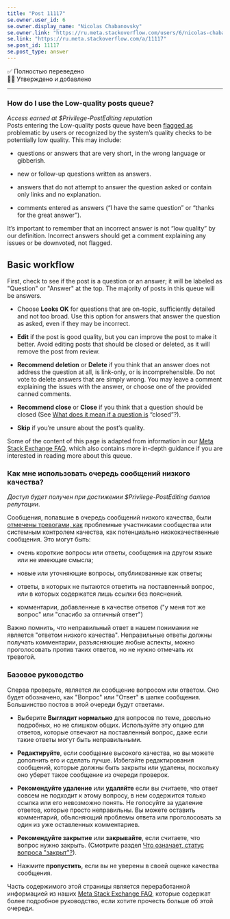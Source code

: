 ```yaml
---
title: "Post 11117"
se.owner.user_id: 6
se.owner.display_name: "Nicolas Chabanovsky"
se.owner.link: "https://ru.meta.stackoverflow.com/users/6/nicolas-chabanovsky"
se.link: "https://ru.meta.stackoverflow.com/a/11117"
se.post_id: 11117
se.post_type: answer
---
```

<p>✅ Полностью переведено <br>
👨‍⚖️ Утверждено и добавлено</p>
<hr />
<h3>How do I use the Low-quality posts queue?</h3>
<p><em>Access earned at $Privilege-PostEditing reputation</em><br />
Posts entering the Low-quality posts queue have been <a href="/help/privileges/flag-posts">flagged as</a>
problematic by users or recognized by
the system’s quality checks to be potentially low quality. This may
include:</p>
<ul>
<li><p>questions or answers that are very short, in the wrong
language or gibberish.</p>
</li>
<li><p>new or follow-up questions written as answers.</p>
</li>
<li><p>answers that do not attempt to answer the question asked or contain
only links and no explanation.</p>
</li>
<li><p>comments entered as answers (“I have the
same question” or “thanks for the great answer”).</p>
</li>
</ul>
<p>It’s important to
remember that an incorrect answer is not “low quality” by our
definition. Incorrect answers should get a comment explaining any
issues or be downvoted, not flagged.</p>
<h2>Basic workflow</h2>
<p>First, check to see if the post is a question or an answer; it will be labeled as &quot;Question&quot; or &quot;Answer&quot; at the top. The
majority of posts in this queue will be answers.</p>
<ul>
<li><p>Choose <strong>Looks OK</strong> for questions that are on-topic, sufficiently detailed
and not too broad. Use this option for answers that answer the
question as asked, even if they may be incorrect.</p>
</li>
<li><p><strong>Edit</strong> if the post is good quality, but you can improve the post to make it better. Avoid editing posts that should be closed or deleted, as it will remove the post from review.</p>
</li>
<li><p><strong>Recommend deletion</strong> or <strong>Delete</strong> if you think that an answer does not address the question at all, is link-only, or is incomprehensible. Do not vote to delete answers that are simply wrong. You may leave a comment explaining the issues with the answer, or choose one of the provided canned comments.</p>
</li>
<li><p><strong>Recommend close</strong> or <strong>Close</strong> if you think that a question should be closed (See <a href="/help/closed-questions">What does it mean if a question is</a> “closed”?).</p>
</li>
<li><p><strong>Skip</strong> if you’re unsure about the post’s quality.</p>
</li>
</ul>
<p>Some of the content of this page is adapted from information in our
<a href="https://meta.stackexchange.com/a/180029">Meta Stack Exchange FAQ</a>, which also contains more in-depth guidance if you are interested in reading more about this queue.</p>
<h3>Как мне использовать очередь сообщений низкого качества?</h3>
<p><em>Доступ будет получен при достижении $Privilege-PostEditing баллов репутации</em>.</p>
<p>Сообщения, попавшие в очередь сообщений низкого качества, были <a href="https://ru.stackoverflow.com/help/privileges/flag-posts">отмечены тревогами, как</a> проблемные участниками сообщества или системным контролем качества, как потенциально низкокачественные сообщения. Это могут быть:</p>
<ul>
<li><p>очень короткие вопросы или ответы, сообщения на другом языке или не имеющие смысла;</p>
</li>
<li><p>новые или уточняющие вопросы, опубликованные как ответы;</p>
</li>
<li><p>ответы, в которых не пытаются ответить на поставленный вопрос, или в которых содержатся лишь ссылки без пояснений.</p>
</li>
<li><p>комментарии, добавленные в качестве ответов (&quot;у меня тот же вопрос&quot; или &quot;спасибо за отличный ответ&quot;)</p>
</li>
</ul>
<p>Важно помнить, что неправильный ответ в нашем понимании не является &quot;ответом низкого качества&quot;. Неправильные ответы должны получать комментарии, разъясняющие любые аспекты, можно проголосовать против таких ответов, но не нужно отмечать их тревогой.</p>
<h3>Базовое руководство</h3>
<p>Сперва проверьте, является ли сообщение вопросом или ответом. Оно будет обозначено, как &quot;Вопрос&quot; или &quot;Ответ&quot; в шапке сообщения. Большинство постов в этой очереди будут ответами.</p>
<ul>
<li><p>Выберите <strong>Выглядит нормально</strong> для вопросов по теме, довольно подробных, но не  слишком общих. Используйте эту опцию для ответов, которые отвечают на поставленный вопрос, даже если такие ответы могут быть неправильными.</p>
</li>
<li><p><strong>Редактируйте</strong>, если сообщение высокого качества, но вы можете дополнить его и сделать лучше. Избегайте редактирования сообщений, которые должны быть закрыты или удалены, поскольку оно уберет такое сообщение из очереди проверок.</p>
</li>
<li><p><strong>Рекомендуйте удаление</strong> или <strong>удаляйте</strong> если вы считаете, что ответ совсем не подходит к этому вопросу, в нем содержится только ссылка или его невозможно понять. Не голосуйте за удаление ответов, которые просто неправильны. Вы можете оставить комментарий, объясняющий проблемы ответа или проголосовать за один из уже оставленных комментариев.</p>
</li>
<li><p><strong>Рекомендуйте закрытие</strong> или <strong>закрывайте</strong>, если считаете, что вопрос нужно закрыть. (Смотрите раздел <a href="https://ru.stackoverflow.com/help/closed-questions">Что означает, статус вопроса &quot;закрыт&quot;?</a>).</p>
</li>
<li><p>Нажмите <strong>пропустить</strong>, если вы не уверены в своей оценке качества сообщения.</p>
</li>
</ul>
<p>Часть содержимого этой страницы является переработанной информацией из наших  <a href="https://meta.stackexchange.com/questions/155538/what-are-the-guidelines-for-reviewing/180029#180029">Meta Stack Exchange FAQ</a>, которые содержат более подробное руководство, если хотите прочесть больше об этой очереди.</p>

